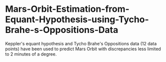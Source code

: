 # Mars-Orbit-Estimation-from-Equant-Hypothesis-using-Tycho-Brahe-s-Oppositions-Data
Keppler's equant hypothesis and Tycho Brahe's Oppositions data (12 data points) have been used to predict Mars Orbit with discrepancies less limited to 2 minutes of a degree.

